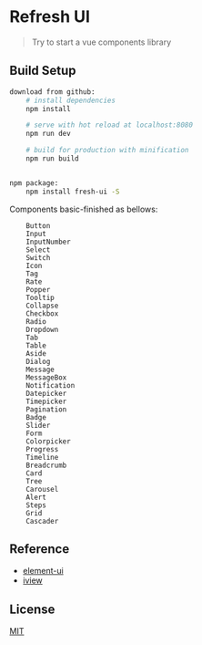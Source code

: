 # Refresh UI

> Try to start a vue components library

## Build Setup

``` bash
download from github:
    # install dependencies
    npm install

    # serve with hot reload at localhost:8080
    npm run dev

    # build for production with minification
    npm run build


npm package: 
    npm install fresh-ui -S

```
Components basic-finished as bellows:
```
    Button
    Input
    InputNumber
    Select
    Switch
    Icon
    Tag
    Rate
    Popper
    Tooltip
    Collapse
    Checkbox
    Radio
    Dropdown
    Tab
    Table
    Aside
    Dialog
    Message
    MessageBox
    Notification
    Datepicker
    Timepicker
    Pagination
    Badge
    Slider
    Form
    Colorpicker
    Progress
    Timeline
    Breadcrumb
    Card
    Tree
    Carousel
    Alert
    Steps
    Grid
    Cascader
```
## Reference
* [element-ui](http://element.eleme.io)
* [iview](https://www.iviewui.com/)

## License
[MIT](http://opensource.org/licenses/MIT)